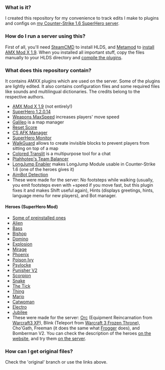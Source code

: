 ### What is it?
I created this repository for my convenience to track edits I make to plugins and configs on [my Counter-Strike 1.6 SuperHero server](http://evileye.eu.org).

### How do I run a server using this?
First of all, you'll need [SteamCMD](https://developer.valvesoftware.com/wiki/SteamCMD) to install HLDS, and [Metamod](http://metamod.org) to [install](https://wiki.alliedmods.net/Installing_AMX_Mod_X_Manually) [AMX Mod X 1.9](https://www.amxmodx.org/downloads-new.php). When you installed all important stuff, copy the files manually to your HLDS directory and [compile the plugins](https://wiki.alliedmods.net/Compiling_Plugins_(AMX_Mod_X)).

### What does this repository contain?
It contains AMXX plugins which are used on the server. Some of the plugins are lightly edited. It also contains configuration files and some required files like sounds and multilingual dictionaries. The credits belong to the respective authors.
  * [AMX Mod X 1.9](https://www.amxmodx.org/downloads-new.php) (not entirely!)
  * [SuperHero 1.2.0.14](https://forums.alliedmods.net/showthread.php?t=76081)
  * [Weapons MaxSpeed](https://forums.alliedmods.net/showthread.php?t=139521) increases players' move speed
  * [Galileo](https://forums.alliedmods.net/showthread.php?t=77391) is a map manager
  * [Reset Score](https://forums.alliedmods.net/showthread.php?t=74207)
  * [CS AFK Manager](https://forums.alliedmods.net/showthread.php?t=256449)
  * [SuperHero Monitor](https://forums.alliedmods.net/showthread.php?t=36540)
  * [WalkGuard](https://forums.alliedmods.net/showthread.php?t=55245) allows to create invisible blocks to prevent players from sitting on top of a map
  * [Colored Translit](https://c-s.net.ua/forum/topic25056.html) is a multipurpose tool for a chat
  * [Ptahhotep's Team Balancer](https://forums.alliedmods.net/showthread.php?t=26598)
  * [LongJump Enabler](https://forums.alliedmods.net/showthread.php?t=108382) makes LongJump Module usable in Counter-Strike 1.6 (one of the heroes gives it)
  * [AimBot Detection](https://forums.alliedmods.net/showthread.php?t=77821)
  * These were made for the server: No footsteps while walking (usually, you emit footsteps even with +speed if you move fast, but this plugin fixes it and makes Shift useful again), Hints (displays greetings, hints, language menu for new players), and Bot manager.

#### Heroes (SuperHero Mod)
  * [Some of preinstalled ones](https://forums.alliedmods.net/showthread.php?t=76081)
  * [Alien](https://forums.alliedmods.net/showthread.php?t=30082)
  * [Bass](https://forums.alliedmods.net/showthread.php?t=30174)
  * [Bishop](https://forums.alliedmods.net/showthread.php?t=30184)
  * [Domino](https://forums.alliedmods.net/showthread.php?t=36055)
  * [Explosion](https://forums.alliedmods.net/showthread.php?t=34294)
  * [Mirage](https://forums.alliedmods.net/showthread.php?t=34683)
  * [Phoenix](https://forums.alliedmods.net/showthread.php?t=30270)
  * [Poison Ivy](https://forums.alliedmods.net/showthread.php?t=30104)
  * [Psylocke](https://forums.alliedmods.net/showthread.php?t=30276)
  * [Punisher V2](https://forums.alliedmods.net/showthread.php?t=131398)
  * [Scorpion](https://forums.alliedmods.net/showthread.php?t=34448)
  * [Snake](https://forums.alliedmods.net/showthread.php?t=30293)
  * [The Tick](https://forums.alliedmods.net/showthread.php?t=36058)
  * [Thing](https://forums.alliedmods.net/showthread.php?t=31929)
  * [Mario](https://forums.alliedmods.net/showthread.php?t=32041)
  * [Catwoman](https://forums.alliedmods.net/showthread.php?t=34742)
  * [Electro](https://forums.alliedmods.net/showthread.php?t=30095)
  * [Jubilee](https://forums.alliedmods.net/showthread.php?t=30592)
  * These were made for the server: [Orc](https://forums.alliedmods.net/showthread.php?t=314199) (Equipment Reincarnation from [Warcraft3 XP](https://forums.alliedmods.net/showthread.php?t=15345)), Blink (Teleport from [Warcraft 3 Frozen Throne](https://forums.alliedmods.net/showthread.php?p=3158)), Cho'Gath, Freeman (it does the same what [Frogger](https://forums.alliedmods.net/showthread.php?t=33644) does), and Bomberman V2. You can check the description of the heroes [on the website](http://evileye.eu.org/help/), and try them [on the server](steam://connect/95.142.47.100:27015).

### How can I get original files?
Check the 'original' branch or use the links above.
